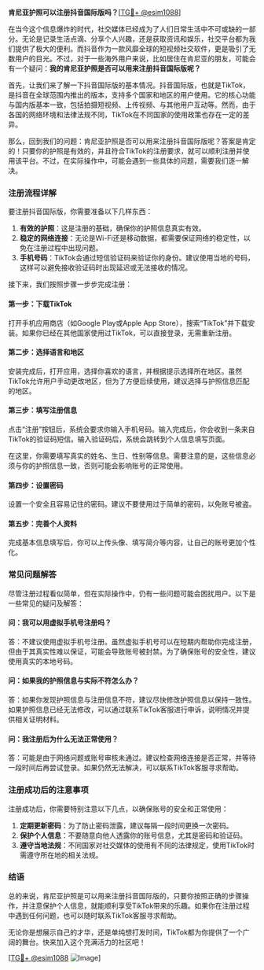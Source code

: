 **肯尼亚护照可以注册抖音国际版吗？**[[TG💪+ @esim1088](https://t.me/s/esim1088)]

在当今这个信息爆炸的时代，社交媒体已经成为了人们日常生活中不可或缺的一部分。无论是记录生活点滴、分享个人兴趣，还是获取资讯和娱乐，社交平台都为我们提供了极大的便利。而抖音作为一款风靡全球的短视频社交软件，更是吸引了无数用户的目光。不过，对于一些海外用户来说，比如居住在肯尼亚的朋友，可能会有一个疑问：**我的肯尼亚护照是否可以用来注册抖音国际版呢？**

首先，让我们来了解一下抖音国际版的基本情况。抖音国际版，也就是TikTok，是抖音在全球范围内推出的版本，支持多个国家和地区的用户使用。它的核心功能与国内版基本一致，包括拍摄短视频、上传视频、与其他用户互动等。然而，由于各国的网络环境和法律法规不同，TikTok在不同国家的使用政策也存在一定的差异。

那么，回到我们的问题：肯尼亚护照是否可以用来注册抖音国际版呢？答案是肯定的！只要你的护照是有效的，并且符合TikTok的注册要求，就可以顺利注册并使用该平台。不过，在实际操作中，可能会遇到一些具体的问题，需要我们逐一解决。

### **注册流程详解**

要注册抖音国际版，你需要准备以下几样东西：

1. **有效的护照**：这是注册的基础，确保你的护照信息真实有效。
2. **稳定的网络连接**：无论是Wi-Fi还是移动数据，都需要保证网络的稳定性，以免在注册过程中出现问题。
3. **手机号码**：TikTok会通过短信验证码来验证你的身份。建议使用当地的号码，这样可以避免接收验证码时出现延迟或无法接收的情况。

接下来，我们按照步骤一步步完成注册：

#### **第一步：下载TikTok**
打开手机应用商店（如Google Play或Apple App Store），搜索“TikTok”并下载安装。如果你已经在其他国家使用过TikTok，可以直接登录，无需重新注册。

#### **第二步：选择语言和地区**
安装完成后，打开应用，选择你喜欢的语言，并根据提示选择所在地区。虽然TikTok允许用户手动更改地区，但为了方便后续使用，建议选择与护照信息匹配的地区。

#### **第三步：填写注册信息**
点击“注册”按钮后，系统会要求你输入手机号码。输入完成后，你会收到一条来自TikTok的验证码短信。输入验证码后，系统会跳转到个人信息填写页面。

在这里，你需要填写真实的姓名、生日、性别等信息。需要注意的是，这些信息必须与你的护照信息一致，否则可能会影响账号的正常使用。

#### **第四步：设置密码**
设置一个安全且容易记住的密码。建议不要使用过于简单的密码，以免账号被盗。

#### **第五步：完善个人资料**
完成基本信息填写后，你可以上传头像、填写简介等内容，让自己的账号更加个性化。

### **常见问题解答**

尽管注册过程看似简单，但在实际操作中，仍有一些问题可能会困扰用户。以下是一些常见的疑问及解答：

#### **问：我可以用虚拟手机号注册吗？**
答：不建议使用虚拟手机号注册。虽然虚拟手机号可以在短期内帮助你完成注册，但由于其真实性难以保证，可能会导致账号被封禁。为了确保账号的安全性，建议使用真实的本地号码。

#### **问：如果我的护照信息与实际不符怎么办？**
答：如果你发现护照信息与注册信息不符，建议尽快修改护照信息以保持一致性。如果护照信息已经无法修改，可以通过联系TikTok客服进行申诉，说明情况并提供相关证明材料。

#### **问：我注册后为什么无法正常使用？**
答：可能是由于网络问题或账号审核未通过。建议检查网络连接是否正常，并等待一段时间后再尝试登录。如果仍然无法解决，可以联系TikTok客服寻求帮助。

### **注册成功后的注意事项**

注册成功后，你需要特别注意以下几点，以确保账号的安全和正常使用：

1. **定期更新密码**：为了防止密码泄露，建议每隔一段时间更换一次密码。
2. **保护个人信息**：不要随意向他人透露你的账号信息，尤其是密码和验证码。
3. **遵守当地法规**：不同国家对社交媒体的使用有不同的法律规定，使用TikTok时需遵守所在地的相关法规。

### **结语**

总的来说，肯尼亚护照是可以用来注册抖音国际版的，只要你按照正确的步骤操作，并注意保护个人信息，就能顺利享受TikTok带来的乐趣。如果你在注册过程中遇到任何问题，也可以随时联系TikTok客服寻求帮助。

无论你是想展示自己的才华，还是单纯想打发时间，TikTok都为你提供了一个广阔的舞台。快来加入这个充满活力的社区吧！

[[TG💪+ @esim1088](https://t.me/s/esim1088) ![Image](https://i.postimg.cc/4NQfJmqS/Snipaste-2025-05-13-00-14-12.png)]